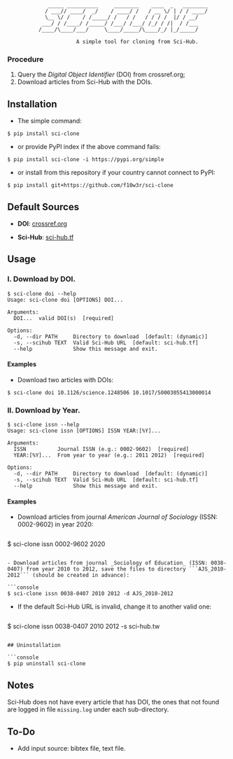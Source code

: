 ```
  
             _____ __________     ________    ____  _   ________
            / ___// ____/  _/    / ____/ /   / __ \/ | / / ____/
            \__ \/ /    / /_____/ /   / /   / / / /  |/ / __/   
           ___/ / /____/ /_____/ /___/ /___/ /_/ / /|  / /___   
          /____/\____/___/     \____/_____/\____/_/ |_/_____/ 

			          A simple tool for cloning from Sci-Hub. 

```
### Procedure

1. Query the *Digital Object Identifier* (DOI) from crossref.org;
2. Download articles from Sci-Hub with the DOIs.

## Installation

- The simple command:

```console
$ pip install sci-clone
```

- or provide PyPI index if the above command fails:

```console
$ pip install sci-clone -i https://pypi.org/simple
```

- or install from this repository if your country cannot connect to PyPI:

```console
$ pip install git+https://github.com/f10w3r/sci-clone
```

## Default Sources

- **DOI**: [crossref.org](https://crossref.org)

- **Sci-Hub**: [sci-hub.tf](https://sci-hub.tf)

## Usage

### I. Download by DOI.

```console
$ sci-clone doi --help
Usage: sci-clone doi [OPTIONS] DOI...

Arguments:
  DOI...  valid DOI(s)  [required]

Options:
  -d, --dir PATH     Directory to download  [default: (dynamic)]
  -s, --scihub TEXT  Valid Sci-Hub URL  [default: sci-hub.tf]
  --help             Show this message and exit.
```

#### Examples

- Download two articles with DOIs:

```console
$ sci-clone doi 10.1126/science.1248506 10.1017/S0003055413000014
```

### II. Download by Year.

```console
$ sci-clone issn --help
Usage: sci-clone issn [OPTIONS] ISSN YEAR:[%Y]...

Arguments:
  ISSN          Journal ISSN (e.g.: 0002-9602)  [required]
  YEAR:[%Y]...  From year to year (e.g.: 2011 2012)  [required]

Options:
  -d, --dir PATH     Directory to download  [default: (dynamic)]
  -s, --scihub TEXT  Valid Sci-Hub URL  [default: sci-hub.tf]
  --help             Show this message and exit.
```

#### Examples

- Download articles from journal _American Journal of Sociology_ (ISSN: 0002-9602) in year 2020:

   ```console
$ sci-clone issn 0002-9602 2020
   ```

- Download articles from journal _Sociology of Education_ (ISSN: 0038-0407) from year 2010 to 2012, save the files to directory ```AJS_2010-2012``` (should be created in advance):

   ```console
$ sci-clone issn 0038-0407 2010 2012 -d AJS_2010-2012
   ```

- If the default Sci-Hub URL is invalid, change it to another valid one:

   ```console
$ sci-clone issn 0038-0407 2010 2012 -s sci-hub.tw
   ```

## Uninstallation

```console
$ pip uninstall sci-clone
```

## Notes

   Sci-Hub does not have every article that has DOI, the ones that not found are logged in file ```missing.log``` under each sub-directory.   

## To-Do

- Add input source: bibtex file, text file.